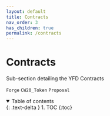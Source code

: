```yaml
---
layout: default
title: Contracts
nav_order: 3
has_children: true
permalink: /contracts
---
```


# Contracts

Sub-section detailing the YFD Contracts

```Forge```
```CW20_Token```
```Proposal```

<details open markdown="block">
  <summary>
    Table of contents
  </summary>
  {: .text-delta }
1. TOC
{:toc}
</details>
